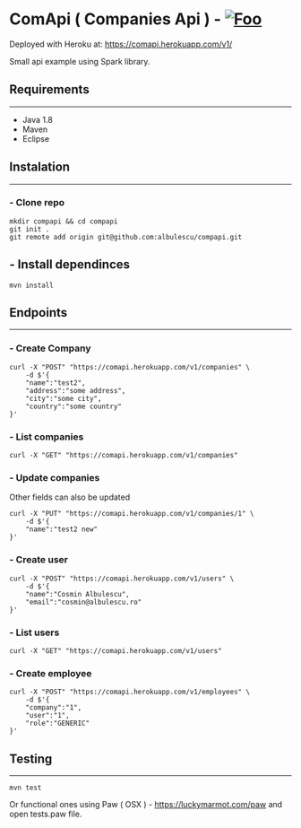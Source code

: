 # ComApi ( Companies Api ) - [![Foo](https://travis-ci.org/albulescu/compapi.svg?branch=master)](https://travis-ci.org/albulescu/compapi)

Deployed with Heroku at: https://comapi.herokuapp.com/v1/

Small api example using Spark library.

## Requirements
---
- Java 1.8 
- Maven
- Eclipse

## Instalation
---

### - Clone repo
```
mkdir compapi && cd compapi
git init .
git remote add origin git@github.com:albulescu/compapi.git
```

## - Install dependinces
```
mvn install
```

## Endpoints
---
### - Create Company
```
curl -X "POST" "https://comapi.herokuapp.com/v1/companies" \
	-d $'{
	"name":"test2",
	"address":"some address",
	"city":"some city",
	"country":"some country"
}'
```

### - List companies
```
curl -X "GET" "https://comapi.herokuapp.com/v1/companies"
```

### - Update companies
Other fields can also be updated
```
curl -X "PUT" "https://comapi.herokuapp.com/v1/companies/1" \
	-d $'{
	"name":"test2 new"
}'
```

### - Create user
```
curl -X "POST" "https://comapi.herokuapp.com/v1/users" \
	-d $'{
	"name":"Cosmin Albulescu",
	"email":"cosmin@albulescu.ro"
}'
```

### - List users
```
curl -X "GET" "https://comapi.herokuapp.com/v1/users"
```

### - Create employee
```
curl -X "POST" "https://comapi.herokuapp.com/v1/employees" \
	-d $'{
	"company":"1",
	"user":"1",
	"role":"GENERIC"
}'
```

## Testing
---
```
mvn test
```

Or functional ones using Paw ( OSX ) - https://luckymarmot.com/paw and open tests.paw file.
